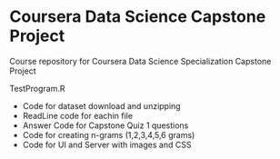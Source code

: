 # Coursera Data Science Capstone Project
Course repository for Coursera Data Science Specialization Capstone Project

TestProgram.R
* Code for dataset download and unzipping
* ReadLine code for eachin file
* Answer Code for Capstone Quiz 1 questions
* Code for creating n-grams (1,2,3,4,5,6 grams)
* Code for UI and Server with images and CSS